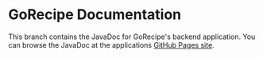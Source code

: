 # GoRecipe Documentation
This branch contains the JavaDoc for GoRecipe's backend application. You can browse the JavaDoc at the applications [GitHub Pages site](https://capstone-projects-2022-spring.github.io/gorecipecore/).
